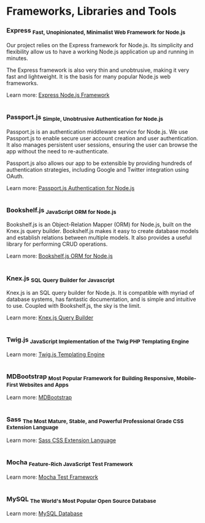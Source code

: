 # Frameworks, Libraries and Tools
### Express <sub>Fast, Unopinionated, Minimalist Web Framework for Node.js</sub>
Our project relies on the Express framework for Node.js. Its simplicity and flexibility allow us to have a working Node.js application up and running in minutes.

The Express framework is also very thin and unobtrusive, making it very fast and lightweight. It is the basis for many popular Node.js web frameworks.

Learn more: [Express Node.js Framework](https://expressjs.com/)

#

### Passport.js <sub>Simple, Unobtrusive Authentication for Node.js</sub>
Passport.js is an authentication middleware service for Node.js. We use Passport.js to enable secure user account creation and user authentication. It also manages persistent user sessions, ensuring the user can browse the app without the need to re-authenticate.

Passport.js also allows our app to be extensible by providing hundreds of authentication strategies, including Google and Twitter integration using OAuth.

Learn more: [Passport.js Authentication for Node.js](http://www.passportjs.org/)

#

### Bookshelf.js <sub>JavaScript ORM for Node.js</sub>
Bookshelf.js is an Object-Relation Mapper (ORM) for Node.js, built on the Knex.js query builder. Bookshelf.js makes it easy to create database models and establish relations between multiple models. It also provides a useful library for performing CRUD operations.

Learn more: [Bookshelf.js ORM for Node.js](http://bookshelfjs.org/)

#

### Knex.js <sub>SQL Query Builder for Javascript</sub>
Knex.js is an SQL query builder for Node.js. It is compatible with myriad of database systems, has fantastic documentation, and is simple and intuitive to use. Coupled with Bookshelf.js, the sky is the limit.

Learn more: [Knex.js Query Builder](http://knexjs.org/)

#

### Twig.js <sub>JavaScript Implementation of the Twig PHP Templating Engine</sub>

Learn more: [Twig.js Templating Engine](https://github.com/twigjs/twig.js)

#

### MDBootstrap <sub>Most Popular Framework for Building Responsive, Mobile-First Websites and Apps</sub>

Learn more: [MDBootstrap](https://mdbootstrap.com/)

#

### Sass <sub>The Most Mature, Stable, and Powerful Professional Grade CSS Extension Language</sub>

Learn more: [Sass CSS Extension Language](https://sass-lang.com/)

#

### Mocha <sub>Feature-Rich JavaScript Test Framework</sub>

Learn more: [Mocha Test Framework](https://mochajs.org/)

#

### MySQL <sub>The World's Most Popular Open Source Database</sub>

Learn more: [MySQL Database](https://www.mysql.com/)
